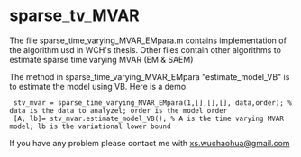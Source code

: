 # sparse_tv_MVAR
The file sparse_time_varying_MVAR_EMpara.m contains implementation of the algorithm usd in WCH's thesis.
Other files contain other algorithms to estimate sparse time varying MVAR (EM & SAEM)  

The method in sparse_time_varying_MVAR_EMpara "estimate_model_VB" is to estimate the model using VB. Here is a demo.

     stv_mvar = sparse_time_varying_MVAR_EMpara(1,[],[],[], data,order); % data is the data to analyzel; order is the model order
     [A, lb]= stv_mvar.estimate_model_VB(); % A is the time varying MVAR model; lb is the variational lower bound

If you have any problem please contact me with xs.wuchaohua@gmail.com 
